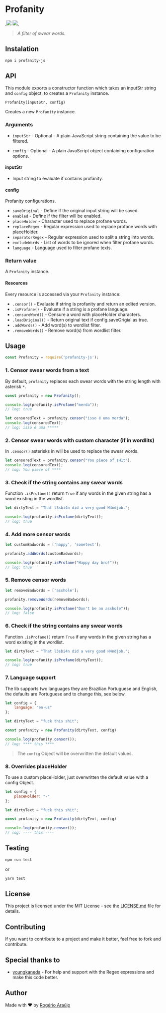 # Profanity

<a aria-label="npm package" href="https://www.npmjs.com/package/profanity-js">
<img alt="" src="https://img.shields.io/npm/v/profanity-js.svg">
</a>
<a href="https://github.com/rodgeraraujo/profanity/issues"><img src="https://img.shields.io/github/issues/rodgeraraujo/profanity.svg"></a>
<a aria-label="contributors graph" href="https://github.com/rodgeraraujo/profanity/graphs/contributors">
<img src="https://img.shields.io/github/contributors/rodgeraraujo/profanity.svg">
</a>
<a aria-label="license" href="https://github.com/rodgeraraujo/profanity/blob/main/LICENSE">
<img src="https://img.shields.io/github/license/rodgeraraujo/profanity" alt="">
</a>

> *A filter of swear words.*

## Instalation

```sh
npm i profanity-js
```

## API

This module exports a constructor function which takes an inputStr string and `config` object, to creates a `Profanity` instance.

    Profanity(inputStr, config)

Creates a new `Profanity` instance.

### Arguments

- `inputStr` - Optional - A plain JavaScript string containing the value to be filtered.

- `config` - Optional - A plain JavaScript object containing configuration options.

#### inputStr
- Input string to evaluate if contains profanity.

#### config

Profanity configurations.
- `saveOriginal` - Define if the original input string will be saved.
- `enabled` - Define if the filter will be enabled.
- `placeHolder` - Character used to replace profane words.
- `replaceRegex` - Regular expression used to replace profane words with placeHolder.
- `separatorRegex` - Regular expression used to split a string into words.
- `excludeWords` - List of words to be ignored when filter profane words.
- `language` - Language used to filter profane texts.

### Return value
A `Profanity` instance.

#### Resources
Every resource is accessed via your `Profanity` instance:

- `.censor()` - Evaluate if string is profanity and return an edited version.
- `.isProfane()` - Evaluate if a string is a profane language.
- `.censureWord()` - Censure a word with placeHolder characters.
- `.loadOriginal()` - Return original text if config.saveOrigial as true.
- `.addWords()` - Add word(s) to wordlist filter.
- `.removeWords()` - Remove word(s) from wordlist filter.

## Usage

```js
const Profanity = require('profanity-js');
```
### 1. Censor swear words from a text
By default, `profanity` replaces each swear words with the string length with asterisk `*`.


```js
const profanity = new Profanity();

console.log(profanity.isProfane("merda"));
// log: true

let censoredText = profanity.censor("isso é uma merda");
console.log(censoredText); 
// log: isso é uma *****
```

### 2. Censor swear words with custom character (if in wordlits)
In `.censor()` asterisks in will be used to replace the swear words.

```js
let censoredText = profanity.censor("You piece of sH1t");
console.log(censoredText); 
// log: You piece of ****
```

### 3. Check if the string contains any swear words
Function `.isProfane()` return `True` if any words in the given string has a word existing in the wordlist.

```js
let dirtyText = "That l3sbi4n did a very good H4ndjob.";

console.log(profanity.isProfane(dirtyText));
// log: true
```

### 4. Add more censor words
```js
let customBadwords = ['happy', 'sometext'];

profanity.addWords(customBadwords);

console.log(profanity.isProfane("Happy day bro!"));
// log: true
```

### 5. Remove censor words
```js
let removeBadwords = ['asshole'];

profanity.removeWords(removeBadwords);

console.log(profanity.isProfane("Don't be an asshole"));
// log: false
```

### 6. Check if the string contains any swear words
Function `.isProfane()` return `True` if any words in the given string has a word existing in the wordlist.

```js
let dirtyText = "That l3sbi4n did a very good H4ndjob.";

console.log(profanity.isProfane(dirtyText));
// log: true
```

### 7. Language support
The lib supports two languages they are Brazilian Portuguese and English, the defaults are Portuguese and to change this, see below.

```js
let config = {
    language: "en-us"
};

let dirtyText = "fuck this shit";

const profanity = new Profanity(dirtyText, config)

console.log(profanity.censor());
// log: **** this ****
```

> The `config` Object will be overwritten the default values.

### 8. Overrides placeHolder
To use a custom placeHolder, just overwritten the default value with a config Object.

```js
let config = {
    placeHolder: "-"
};

let dirtyText = "fuck this shit";

const profanity = new Profanity(dirtyText, config)

console.log(profanity.censor());
// log: ---- this ----
```

## Testing

```sh
npm run test
```
or

```sh
yarn test
```

## License
This project is licensed under the MIT License - see the [LICENSE.md](https://github.com/rodgeraraujo/profanity/blob/main/LICENSE) file for details.

## Contributing
If you want to contribute to a project and make it better, feel free to fork and contribute.

## Special thanks to
- [youngkaneda](https://github.com/youngkaneda) - For help and support with the Regex expressions and make this code better.

## Author

Made with ❤ by [Rogério Araújo](https://github.com/rodgeraraujo)